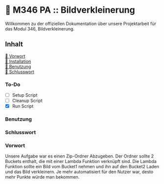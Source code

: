 # 📌 M346 PA :: Bildverkleinerung
Willkommen zu der offiziellen Dokumentation über unsere Projektarbeit für das Modul 346, Bildverkleinerung.

## **Inhalt**
[🔹 Vorwort](#vorwort)
<br>
[🔹 Installation](#to-do)
<br>
[🔹 Benutzung](#benutzung)
<br>
[🔹 Schlusswort](#schlusswort)

### To-Do
* [ ] Setup Script
* [ ] Cleanup Script
* [x] Run Script

### Benutzung
### Schlusswort

### Vorwort
Unsere Aufgabe war es einen Zip-Ordner Abzugeben. Der Ordner sollte 2 Buckets enthalt, die mit einer Lambda Funktion verknüpft sind. Die Lambda Funktion sollte ein Bild vom Bucket1 nehmen und ihn auf den Bucket2 Laden und das Bild verkleinern. Je mehr automatisiert für den Nutzer war, desto mehr Punkte würde man bekommen.